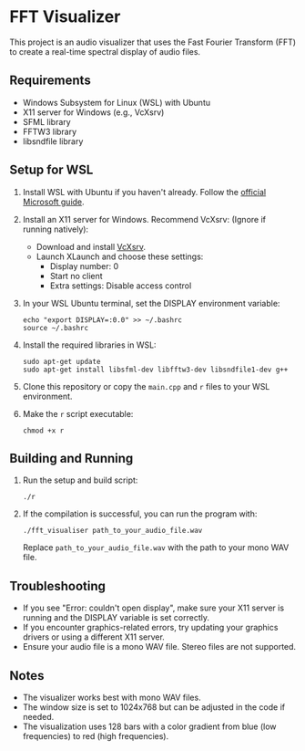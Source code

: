# FFT Visualizer

This project is an audio visualizer that uses the Fast Fourier Transform (FFT) to create a real-time spectral display of audio files.

## Requirements

- Windows Subsystem for Linux (WSL) with Ubuntu
- X11 server for Windows (e.g., VcXsrv)
- SFML library
- FFTW3 library
- libsndfile library

## Setup for WSL

1. Install WSL with Ubuntu if you haven't already. Follow the [official Microsoft guide](https://docs.microsoft.com/en-us/windows/wsl/install).

2. Install an X11 server for Windows. Recommend VcXsrv: (Ignore if running natively):
   - Download and install [VcXsrv](https://sourceforge.net/projects/vcxsrv/).
   - Launch XLaunch and choose these settings:
     - Display number: 0
     - Start no client
     - Extra settings: Disable access control

3. In your WSL Ubuntu terminal, set the DISPLAY environment variable:
   ```
   echo "export DISPLAY=:0.0" >> ~/.bashrc
   source ~/.bashrc
   ```

4. Install the required libraries in WSL:
   ```
   sudo apt-get update
   sudo apt-get install libsfml-dev libfftw3-dev libsndfile1-dev g++
   ```

5. Clone this repository or copy the `main.cpp` and `r` files to your WSL environment.

6. Make the `r` script executable:
   ```
   chmod +x r
   ```

## Building and Running

1. Run the setup and build script:
   ```
   ./r
   ```

2. If the compilation is successful, you can run the program with:
   ```
   ./fft_visualiser path_to_your_audio_file.wav
   ```
   Replace `path_to_your_audio_file.wav` with the path to your mono WAV file.

## Troubleshooting

- If you see "Error: couldn't open display", make sure your X11 server is running and the DISPLAY variable is set correctly.
- If you encounter graphics-related errors, try updating your graphics drivers or using a different X11 server.
- Ensure your audio file is a mono WAV file. Stereo files are not supported.

## Notes

- The visualizer works best with mono WAV files.
- The window size is set to 1024x768 but can be adjusted in the code if needed.
- The visualization uses 128 bars with a color gradient from blue (low frequencies) to red (high frequencies).

